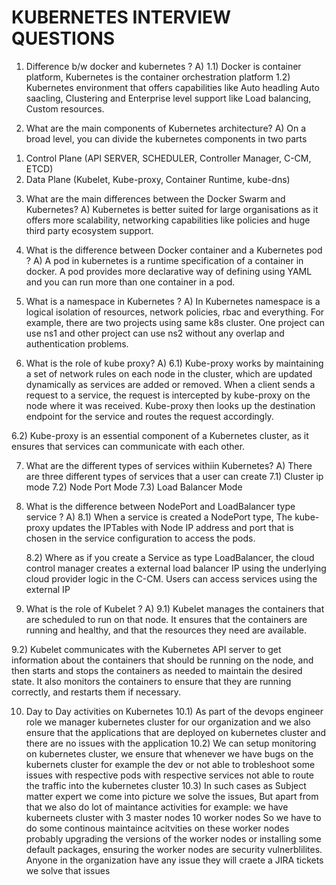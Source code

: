 # KUBERNETES INTERVIEW QUESTIONS

1) Difference b/w docker and kubernetes ?
A) 1.1) Docker is container platform, Kubernetes is the container orchestration platform
   1.2) Kubernetes environment that offers capabilities like Auto headling Auto saacling, Clustering and Enterprise level
         support like Load balancing, Custom resources.

2) What are the main components of Kubernetes architecture?
A) On a broad level, you can divide the kubernetes components in two parts
1. Control Plane (API SERVER, SCHEDULER, Controller Manager, C-CM, ETCD)
2. Data Plane (Kubelet, Kube-proxy, Container Runtime, kube-dns)

3) What are the main differences between the Docker Swarm and Kubernetes?
A) Kubernetes is better suited for large organisations as it offers more scalability, networking capabilities like policies and huge third party
ecosystem support.

4) What is the difference between Docker container and a Kubernetes pod ?
A) A pod in kubernetes is a runtime specification of a container in docker. A pod provides more declarative way of defining
using YAML and you can run more than one container in a pod.

5) What is a namespace in Kubernetes ?
A) In Kubernetes namespace is a logical isolation of resources, network policies, rbac and everything. For
example, there are two projects using same k8s cluster. One project can use
ns1 and other project can use ns2 without any overlap and authentication problems.

6) What is the role of kube proxy?
A) 6.1) Kube-proxy works by maintaining a set of network rules on each node in the cluster, which are updated dynamically as services
are added or removed. When a client sends a request to a service, the request is intercepted by kube-proxy on the node where it was received. Kube-proxy then
looks up the destination endpoint for the service and routes the request accordingly.

6.2) Kube-proxy is an essential component of a Kubernetes cluster, as it ensures that services can communicate with each other.

7) What are the different types of services withiin Kubernetes?
A) There are three different types of services that a user can create
   7.1) Cluster ip mode
   7.2) Node Port Mode
   7.3) Load Balancer Mode

8) What is the difference between NodePort and LoadBalancer type service ?
A) 8.1) When a service is created a NodePort type, The kube-proxy
updates the IPTables with Node IP address and port that is
chosen in the service configuration to access the pods.

    8.2) Where as if you create a Service as type LoadBalancer, the
cloud control manager creates a external load balancer IP
using the underlying cloud provider logic in the C-CM.
Users can access services using the external IP

9) What is the role of Kubelet ?
A) 9.1) Kubelet manages the containers that are
scheduled to run on that node. It ensures that
the containers are running and healthy, and that
the resources they need are available.

  9.2) Kubelet communicates with the Kubernetes API
server to get information about the containers
that should be running on the node, and then
starts and stops the containers as needed to
maintain the desired state. It also monitors the
containers to ensure that they are running
correctly, and restarts them if necessary.


10) Day to Day activities on Kubernetes
10.1) As part of the devops engineer role we manager kubernetes cluster for our organization and we also ensure that
the applications that are deployed on kubernetes cluster and there are no issues with the application
10.2) We can setup monitoring on kubernetes cluster, we ensure that whenever we have bugs on the kubernets cluster for example the dev or not able to trobleshoot some issues with respective pods with respective services not able to route the traffic into the kubernetes cluster
10.3) In such cases as Subject matter expert we come into picture we solve the issues, But apart from that we also do
lot of maintance activities for example: we have kuberneets cluster with 3 master nodes 10 worker nodes So we have to do some continous maintaince acitvities on these worker nodes probably upgrading the versions of the worker nodes or installing some default packages, ensuring the worker nodes are security vulnerblilites. Anyone in the organization have any issue they will craete a JIRA tickets we solve that issues 

   
